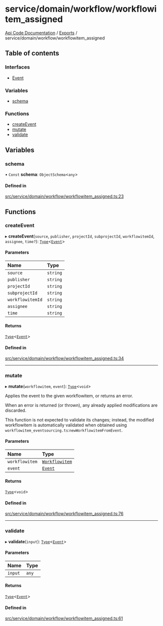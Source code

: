 # service/domain/workflow/workflowitem\_assigned
 
[Api Code Documentation](../README.md) / [Exports](../modules.md) / service/domain/workflow/workflowitem\_assigned

## Table of contents

### Interfaces

- [Event](../interfaces/service_domain_workflow_workflowitem_assigned.Event.md)

### Variables

- [schema](service_domain_workflow_workflowitem_assigned.md#schema)

### Functions

- [createEvent](service_domain_workflow_workflowitem_assigned.md#createevent)
- [mutate](service_domain_workflow_workflowitem_assigned.md#mutate)
- [validate](service_domain_workflow_workflowitem_assigned.md#validate)

## Variables

### schema

• `Const` **schema**: `ObjectSchema`<`any`\>

#### Defined in

[src/service/domain/workflow/workflowitem_assigned.ts:23](https://github.com/openkfw/TruBudget/blob/4d7fd4be/api/src/service/domain/workflow/workflowitem_assigned.ts#L23)

## Functions

### createEvent

▸ **createEvent**(`source`, `publisher`, `projectId`, `subprojectId`, `workflowitemId`, `assignee`, `time?`): [`Type`](result.md#type)<[`Event`](../interfaces/service_domain_workflow_workflowitem_assigned.Event.md)\>

#### Parameters

| Name | Type |
| :------ | :------ |
| `source` | `string` |
| `publisher` | `string` |
| `projectId` | `string` |
| `subprojectId` | `string` |
| `workflowitemId` | `string` |
| `assignee` | `string` |
| `time` | `string` |

#### Returns

[`Type`](result.md#type)<[`Event`](../interfaces/service_domain_workflow_workflowitem_assigned.Event.md)\>

#### Defined in

[src/service/domain/workflow/workflowitem_assigned.ts:34](https://github.com/openkfw/TruBudget/blob/4d7fd4be/api/src/service/domain/workflow/workflowitem_assigned.ts#L34)

___

### mutate

▸ **mutate**(`workflowitem`, `event`): [`Type`](result.md#type)<`void`\>

Applies the event to the given workflowitem, or returns an error.

When an error is returned (or thrown), any already applied modifications are
discarded.

This function is not expected to validate its changes; instead, the modified
workflowitem is automatically validated when obtained using
`workflowitem_eventsourcing.ts`:`newWorkflowitemFromEvent`.

#### Parameters

| Name | Type |
| :------ | :------ |
| `workflowitem` | [`Workflowitem`](../interfaces/service_domain_workflow_workflowitem.Workflowitem.md) |
| `event` | [`Event`](../interfaces/service_domain_workflow_workflowitem_assigned.Event.md) |

#### Returns

[`Type`](result.md#type)<`void`\>

#### Defined in

[src/service/domain/workflow/workflowitem_assigned.ts:76](https://github.com/openkfw/TruBudget/blob/4d7fd4be/api/src/service/domain/workflow/workflowitem_assigned.ts#L76)

___

### validate

▸ **validate**(`input`): [`Type`](result.md#type)<[`Event`](../interfaces/service_domain_workflow_workflowitem_assigned.Event.md)\>

#### Parameters

| Name | Type |
| :------ | :------ |
| `input` | `any` |

#### Returns

[`Type`](result.md#type)<[`Event`](../interfaces/service_domain_workflow_workflowitem_assigned.Event.md)\>

#### Defined in

[src/service/domain/workflow/workflowitem_assigned.ts:61](https://github.com/openkfw/TruBudget/blob/4d7fd4be/api/src/service/domain/workflow/workflowitem_assigned.ts#L61)
